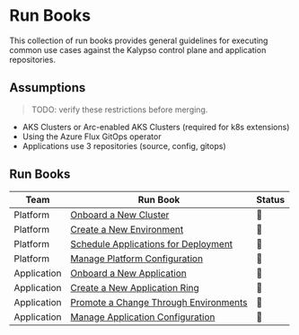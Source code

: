 # Run Books

This collection of run books provides general guidelines for executing common use cases against the Kalypso control plane and application repositories.

## Assumptions

> TODO: verify these restrictions before merging.

- AKS Clusters or Arc-enabled AKS Clusters (required for k8s extensions)
- Using the Azure Flux GitOps operator
- Applications use 3 repositories (source, config, gitops)

## Run Books

| Team        | Run Book                                                                                              | Status |
| ----------- | ----------------------------------------------------------------------------------------------------- | ------ |
| Platform    | [Onboard a New Cluster](./platform-team-onboards-a-new-cluster.md)                                    | 🚧      |
| Platform    | [Create a New Environment](./platform-team-creates-a-new-environment.md)                              | 🚧      |
| Platform    | [Schedule Applications for Deployment](./platform-team-schedules-applications-for-deployment.md)      | 🚧      |
| Platform    | [Manage Platform Configuration](./platform-team-manages-platform-configuration.md)                    | 🚧      |
| Application | [Onboard a New Application](./application-team-onboards-a-new-application.md)                         | 🚧      |
| Application | [Create a New Application Ring](./application-team-creates-a-new-application-ring.md)                 | 🚧      |
| Application | [Promote a Change Through Environments](./application-team-promotes-a-change-through-environments.md) | 🚧      |
| Application | [Manage Application Configuration](./application-team-manages-application-configuration.md)           | 🚧      |
